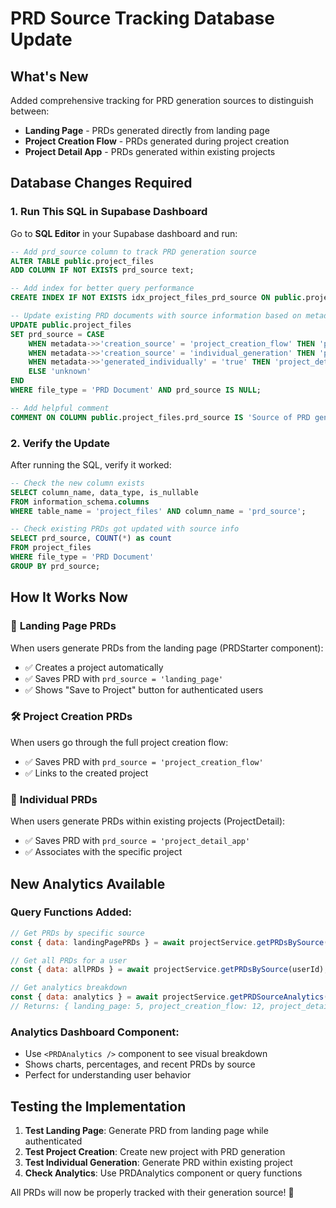# PRD Source Tracking Database Update

## What's New
Added comprehensive tracking for PRD generation sources to distinguish between:
- **Landing Page** - PRDs generated directly from landing page
- **Project Creation Flow** - PRDs generated during project creation  
- **Project Detail App** - PRDs generated within existing projects

## Database Changes Required

### 1. Run This SQL in Supabase Dashboard

Go to **SQL Editor** in your Supabase dashboard and run:

```sql
-- Add prd_source column to track PRD generation source
ALTER TABLE public.project_files 
ADD COLUMN IF NOT EXISTS prd_source text;

-- Add index for better query performance
CREATE INDEX IF NOT EXISTS idx_project_files_prd_source ON public.project_files(prd_source);

-- Update existing PRD documents with source information based on metadata
UPDATE public.project_files 
SET prd_source = CASE 
    WHEN metadata->>'creation_source' = 'project_creation_flow' THEN 'project_creation_flow'
    WHEN metadata->>'creation_source' = 'individual_generation' THEN 'project_detail_app' 
    WHEN metadata->>'generated_individually' = 'true' THEN 'project_detail_app'
    ELSE 'unknown'
END
WHERE file_type = 'PRD Document' AND prd_source IS NULL;

-- Add helpful comment
COMMENT ON COLUMN public.project_files.prd_source IS 'Source of PRD generation: landing_page, project_creation_flow, project_detail_app';
```

### 2. Verify the Update

After running the SQL, verify it worked:

```sql
-- Check the new column exists
SELECT column_name, data_type, is_nullable 
FROM information_schema.columns 
WHERE table_name = 'project_files' AND column_name = 'prd_source';

-- Check existing PRDs got updated with source info  
SELECT prd_source, COUNT(*) as count
FROM project_files 
WHERE file_type = 'PRD Document'
GROUP BY prd_source;
```

## How It Works Now

### 📄 **Landing Page PRDs**
When users generate PRDs from the landing page (PRDStarter component):
- ✅ Creates a project automatically 
- ✅ Saves PRD with `prd_source = 'landing_page'`
- ✅ Shows "Save to Project" button for authenticated users

### 🛠️ **Project Creation PRDs** 
When users go through the full project creation flow:
- ✅ Saves PRD with `prd_source = 'project_creation_flow'` 
- ✅ Links to the created project

### 🎯 **Individual PRDs**
When users generate PRDs within existing projects (ProjectDetail):
- ✅ Saves PRD with `prd_source = 'project_detail_app'`
- ✅ Associates with the specific project

## New Analytics Available

### Query Functions Added:
```javascript
// Get PRDs by specific source
const { data: landingPagePRDs } = await projectService.getPRDsBySource(userId, 'landing_page');

// Get all PRDs for a user
const { data: allPRDs } = await projectService.getPRDsBySource(userId);

// Get analytics breakdown
const { data: analytics } = await projectService.getPRDSourceAnalytics(userId);
// Returns: { landing_page: 5, project_creation_flow: 12, project_detail_app: 3, total: 20 }
```

### Analytics Dashboard Component:
- Use `<PRDAnalytics />` component to see visual breakdown
- Shows charts, percentages, and recent PRDs by source
- Perfect for understanding user behavior

## Testing the Implementation

1. **Test Landing Page**: Generate PRD from landing page while authenticated
2. **Test Project Creation**: Create new project with PRD generation  
3. **Test Individual Generation**: Generate PRD within existing project
4. **Check Analytics**: Use PRDAnalytics component or query functions

All PRDs will now be properly tracked with their generation source! 🎉 
